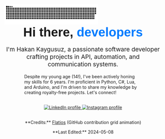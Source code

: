 <picture>
  <source media="(prefers-color-scheme: dark)" srcset="https://raw.githubusercontent.com/Flatios/Flatios/output/github-contribution-grid-snake-dark.svg">
  <source media="(prefers-color-scheme: light)" srcset="https://raw.githubusercontent.com/Flatios/Flatios/output/github-contribution-grid-snake.svg">
  <img alt="A dynamic animation showcasing Hakan's consistent GitHub contributions" src="https://raw.githubusercontent.com/Flatios/Flatios/output/github-contribution-grid-snake.svg" width="300"> </picture>

<div style="text-align: center;">
  <h1 style="font-family: sans-serif; font-size: 2.5rem; margin: 0;">Hi there, <span style="color: #007bff;">developers</span> </h1> <p style="font-size: 1.2rem;">I'm Hakan Kaygusuz, a passionate software developer crafting projects in API, automation, and communication systems.</p> </div>

<div style="text-align: left; margin: 0 4rem;">
  <p>Despite my young age (14!), I've been actively honing my skills for 6 years. I'm proficient in Python, C#, Lua, and Arduino, and I'm driven to share my knowledge by creating royalty-free projects. Let's connect!</p> </div>

<br>

<div style="text-align: center;">
  <a href="https://www.linkedin.com/in/hakan-k-88b593288/" target="_blank" rel="noopener noreferrer">
    <img src="https://img.shields.io/badge/LinkedIn-%230077B5.svg?&style=flat-square&logo=linkedin&logoColor=white" alt="LinkedIn profile">
  </a>
  <a href="https://www.instagram.com/hakankygsz" target="_blank" rel="noopener noreferrer">
    <img src="https://img.shields.io/badge/Instagram-%23E4405F.svg?&style=flat-square&logo=instagram&logoColor=white" alt="Instagram profile">
  </a>
</div>

<br>

<div style="text-align: center;">
  <p>**Credits:** <a href="https://github.com/Flatios">Flatios</a> (GitHub contribution grid animation)</p> <p>**Last Edited:** 2024-05-08 </div>
</div>
